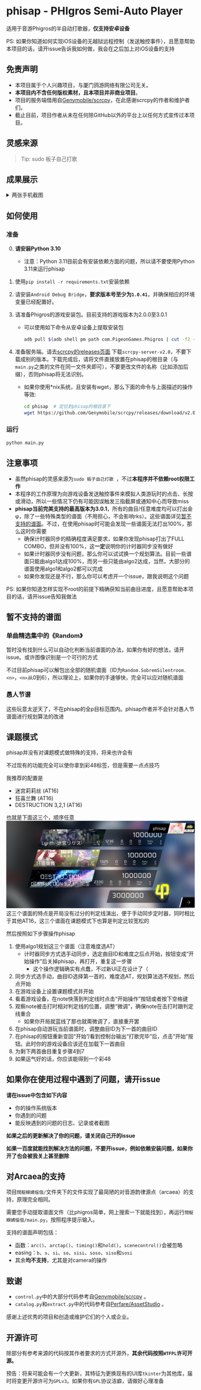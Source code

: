 # phisap - PHIgros Semi-Auto Player
适用于音游Phigros的半自动打歌器，**仅支持安卓设备**

PS: 如果你知道如何实现iOS设备的无越狱远程控制（发送触控事件），且愿意帮助本项目的话，请开issue告诉我如何做，我会在之后加上对iOS设备的支持

## 免责声明
+ 本项目属于个人兴趣项目，与厦门鸽游网络有限公司无关。
+ **本项目内不含任何版权素材，且本项目并非商业项目**。
+ 项目的服务端借用自[Genymobile/scrcpy](https://github.com/Genymobile/scrcpy)，在此感谢scrcpy的作者和维护者们。
+ 截止目前，项目作者从未在任何除GitHub以外的平台上以任何方式宣传过本项目。

## 灵感来源
> Tip: sudo 板子自己打歌

## 成果展示

<details>
<summary>两张手机截图</summary>

![AT Complete](./screenshots/phone-shot1.jpg)

![IN Complete](./screenshots/phone-shot2.jpg)

</details>

## 如何使用

### 准备
0. **请安装Python 3.10**
   
    + 注意：Python 3.11目前会有安装依赖方面的问题，所以请不要使用Python 3.11来运行phisap
1. 使用`pip install -r requirements.txt`安装依赖
2. 请安装`Android Debug Bridge`，**要求版本号至少为`1.0.41`**，并确保相应的环境变量已经配置好。
3. 请准备Phigros的游戏安装包。目前支持的游戏版本为2.0.0至3.0.1
	+ 可以使用如下命令从安卓设备上提取安装包
		```bash
		adb pull $(adb shell pm path com.PigeonGames.Phigros | cut -f2 -d:) ./Phigros.apk
		```
4. 准备服务端。请去[scrcpy的releases页面](https://github.com/Genymobile/scrcpy/releases) 下载`scrcpy-server-v2.0`，不要下载成别的版本。下载完成后，请将文件直接放置在phisap的根目录（与`main.py`之类的文件在同一文件夹即可），不要更改文件的名称（比如添加后缀），否则phisap将无法识别。
    + 如果你使用*nix系统，且安装有wget，那么下面的命令与上面描述的操作等效:
        ```bash
        cd phisap  # 定位到phisap的根目录下
        wget https://github.com/Genymobile/scrcpy/releases/download/v2.0/scrcpy-server-v2.0
        ```

### 运行
```bash
python main.py
```

## 注意事项
+ 虽然phisap的灵感来源为`sudo 板子自己打歌 `，不过**本程序并不依赖root权限工作**
+ 本程序的工作原理为向游戏设备发送触控事件来模拟人类游玩时的点击、长按或滑动，所以一些情况下仍有可能因误触发三指截屏或通知中心而导致miss
+ **phisap当前完美支持的最高版本为3.0.1**，所有的曲目/任意难度均可以打出金φ，除了一些特殊类型的谱面（不用担心，不会影响rks）。这些谱面详见[暂不支持的谱面](#暂不支持的谱面)。不过，在使用phisap时可能会发现一些谱面无法打出100%，那么这时你需要
    + 确保计时器同步的精确程度满足要求，如果你发现phisap打出了FULL COMBO，但并没有100%，这**一定**说明你的计时器同步没有做好
    + 如果计时器同步没有问题，那么你可以试试换一个规划算法。目前一些谱面只能由algo1达成100%，而另一些只能由algo2达成，当然，大部分的谱面使用algo1和algo2都可以完成
    + 如果你发现还是不行，那么你可以考虑开一个issue，跟我说明这个问题

PS: 如果你知道怎样实现不root的前提下精确获知当前曲目进度，且愿意帮助本项目的话，请开issue告知我做法

## 暂不支持的谱面
### 单曲精选集中的《Random》

暂时没有找到什么可以自动化判断当前谱面的办法，如果你有好的想法，请开issue。或许图像识别是一个可行的方式

不过目前phisap可以解包出全部的随机谱面（ID为`Random.SobremSilentroom.<n>`，`<n>`从0到6），所以理论上，如果你的手速够快，完全可以应对随机谱面

### 愚人节谱

这些玩意太逆天了，不在phisap的全p目标范围内。phisap作者并不会针对愚人节谱面进行规划算法的改进

## 课题模式
phisap并没有对课题模式做特殊的支持，将来也许会有

不过现有的功能完全可以使你拿到彩48标签，但是需要一点点技巧

我推荐的配置是
+ 迷宫莉莉丝 (AT16)
+ 狂喜兰舞 (AT16)
+ DESTRUCTION 3,2,1 (AT16)

也就是下面这三个，顺序任意
![推荐彩48配置](./screenshots/phone-shot3.jpg)
这三个谱面的特点是开局没有过分的判定线演出，便于手动同步定时器，同时相比于其他AT16，这三个谱面在课题模式下也算是判定比较宽松的

然后按照如下步骤操作phisap
1. 使用algo1规划这三个谱面（注意难度选AT）
    + 计时器同步方式选手动同步，选定曲目ID和难度之后点开始，按钮变成“开始操作”后关掉phisap，再打开，重复这一步骤
        + 这个操作逻辑确实有点蠢，不过新UI正在设计了（
2. 同步方式选手动，曲目ID选择第一首的，难度选AT，规划算法选不规划，然后点开始
3. 在游戏设备上设置课题模式并开始
4. 看着游戏设备，在note快落到判定线时点击“开始操作”按钮或者按下空格键
5. 观察note被击打时相对判定线的位置，调整“微调”，确保note在击打时跟判定线重合
    + 如果你开局就蓝线了那也就甭微调了，直接重开罢
6. 在phisap自动游玩当前谱面时，调整曲目ID为下一首的曲目ID
7. 在phisap的按钮重新变回“开始”/看到控制台输出“打歌完毕”后，点击“开始”按钮。此时你的游戏设备应该还在加载下一首曲目
8. 为剩下两首曲目重复步骤4到7
9. 如果运气好的话，你应该能得到一个彩48

## 如果你在使用过程中遇到了问题，请开issue
**请在issue中包含如下内容**
+ 你的操作系统版本
+ 你遇到的问题
+ 能反映遇到的问题的日志、记录或者截图

**如果之后的更新解决了你的问题，请关闭自己开的issue**

**如果一百度就能找到解决方法的问题，不要开issue，例如依赖安装问题，如果你开了也会被我关上甚至删除**

## 对Arcaea的支持
项目`闊靛緥婧愮偣/`文件夹下的文件实现了最简陋的对音游韵律源点（arcaea）的支持，原理完全相同。

需要您手动提取谱面文件（比phigros简单，网上搜索一下就能找到），再运行`闊靛緥婧愮偣/main.py`，按照程序提示输入。

支持的谱面声明包括：
+ 函数：`arc()`、`arctap()`、`timing()`和`hold()`，`scenecontrol()`会被忽略
+ easing：`b`、`s`、`si`、`so`、`sisi`、`soso`、`siso`和`sosi`
+ 其余**均不支持**，尤其是对camera的操作

## 致谢
+ `control.py`中的大部分代码参考自[Genymobile/scrcpy](https://github.com/Genymobile/scrcpy) 。
+ `catalog.py`和`extract.py`中的代码参考自[Perfare/AssetStudio](https://github.com/Perfare/AssetStudio) 。

感谢上述优秀的项目和创造或维护它们的个人或企业。

## 开源许可
除部分有参考来源的代码按其作者要求的方式开源外，**其余代码按照`WTFPL`许可开源。**

预告：将来可能会有一个大更新，其特征为更换现有的UI库`tkinter`为其他库，届时将变更开源许可为`GPLv3`。如果你有`GPL`协议洁癖，请做好心理准备
